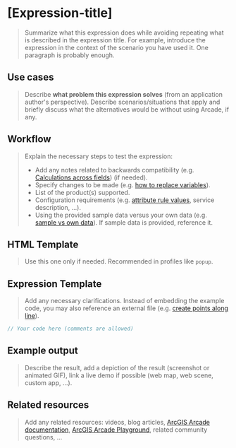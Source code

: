 # [Expression-title]

> Summarize what this expression does while avoiding repeating what is described in the expression title. For example, introduce the expression in the context of the scenario you have used it. One paragraph is probably enough.

## Use cases

> Describe **what problem this expression solves** (from an application author's perspective). Describe scenarios/situations that apply and briefly discuss what the alternatives would be without using Arcade, if any.

## Workflow

> Explain the necessary steps to test the expression: 
> * Add any notes related to backwards compatibility (e.g. [Calculations across fields](https://github.com/Esri/arcade-expressions/blob/master/dashboard_data/CalculationAcrossFields.md)) (if needed).
> * Specify changes to be made (e.g. [how to replace variables](https://github.com/Esri/arcade-expressions/blob/master/popup/url-basic.md#dynamically-create-a-hyperlink-in-a-popup)).
> * List of the product(s) supported.
> * Configuration requirements (e.g. [attribute rule values](https://github.com/Esri/arcade-expressions/blob/master/attribute_rule_validation/require_reducer.md#workflow), service description, ...).
> * Using the provided sample data versus your own data (e.g. [sample vs own data](https://github.com/Esri/arcade-expressions/blob/master/dictionary_renderer/Conduit/Readme.md#workflow)). If sample data is provided, reference it.


## HTML Template 

> Use this one only if needed. Recommended in profiles like `popup`.

## Expression Template

> Add any necessary clarifications. Instead of embedding the example code, you may also reference an external file (e.g. [create points along line](https://github.com/Esri/arcade-expressions/blob/master/attribute_rule_calculation/CreatePointsAlongLine.md)).

```js
// Your code here (comments are allowed)
```

## Example output

> Describe the result, add a depiction of the result (screenshot or animated GIF), link a live demo if possible (web map, web scene, custom app, ...).

## Related resources

> Add any related resources: videos, blog articles, [ArcGIS Arcade documentation](https://developers.arcgis.com/arcade/), [ArcGIS Arcade Playground](https://developers.arcgis.com/arcade/playground/), related community questions, ...